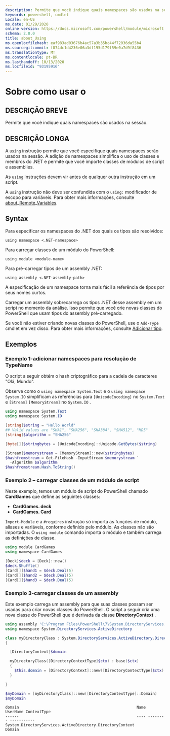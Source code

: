 ```yaml
---
description: Permite que você indique quais namespaces são usados na sessão.
keywords: powershell, cmdlet
Locale: en-US
ms.date: 01/29/2020
online version: https://docs.microsoft.com/powershell/module/microsoft.powershell.core/about/about_using?view=powershell-7.1&WT.mc_id=ps-gethelp
schema: 2.0.0
title: about_Using
ms.openlocfilehash: eaf983ad03676b4ac57a3b35bc44f72036da55b4
ms.sourcegitcommit: f874dc1d4236e06a3df195d179f59e0a7d9f8436
ms.translationtype: MT
ms.contentlocale: pt-BR
ms.lasthandoff: 10/13/2020
ms.locfileid: "93195916"
---
```

# <a name="about-using"></a>Sobre como usar o

## <a name="short-description"></a>DESCRIÇÃO BREVE
Permite que você indique quais namespaces são usados na sessão.

## <a name="long-description"></a>DESCRIÇÃO LONGA

A `using` instrução permite que você especifique quais namespaces serão usados na sessão. A adição de namespaces simplifica o uso de classes e membros do .NET e permite que você importe classes de módulos de script e assemblies.

As `using` instruções devem vir antes de qualquer outra instrução em um script.

A `using` instrução não deve ser confundida com o `using:` modificador de escopo para variáveis. Para obter mais informações, consulte [about_Remote_Variables](about_Remote_Variables.md).

## <a name="syntax"></a>Syntax

Para especificar os namespaces do .NET dos quais os tipos são resolvidos:

```
using namespace <.NET-namespace>
```

Para carregar classes de um módulo do PowerShell:

```
using module <module-name>
```

Para pré-carregar tipos de um assembly .NET:

```
using assembly <.NET-assembly-path>
```

A especificação de um namespace torna mais fácil a referência de tipos por seus nomes curtos.

Carregar um assembly sobrecarrega os tipos .NET desse assembly em um script no momento da análise. Isso permite que você crie novas classes do PowerShell que usam tipos do assembly pré-carregado.

Se você não estiver criando novas classes do PowerShell, use o `Add-Type` cmdlet em vez disso. Para obter mais informações, consulte [Adicionar tipo](xref:Microsoft.PowerShell.Utility.Add-Type).

## <a name="examples"></a>Exemplos

### <a name="example-1---add-namespaces-for-typename-resolution"></a>Exemplo 1-adicionar namespaces para resolução de TypeName

O script a seguir obtém o hash criptográfico para a cadeia de caracteres "Olá, Mundo".

Observe como o `using namespace System.Text` e o `using namespace System.IO` simplificam as referências para `[UnicodeEncoding]` no `System.Text` e `[Stream]` `[MemoryStream]` no `System.IO` .

```powershell
using namespace System.Text
using namespace System.IO

[string]$string = "Hello World"
## Valid values are "SHA1", "SHA256", "SHA384", "SHA512", "MD5"
[string]$algorithm = "SHA256"

[byte[]]$stringbytes = [UnicodeEncoding]::Unicode.GetBytes($string)

[Stream]$memorystream = [MemoryStream]::new($stringbytes)
$hashfromstream = Get-FileHash -InputStream $memorystream `
  -Algorithm $algorithm
$hashfromstream.Hash.ToString()
```

### <a name="example-2---load-classes-from-a-script-module"></a>Exemplo 2 – carregar classes de um módulo de script

Neste exemplo, temos um módulo de script do PowerShell chamado **CardGames** que define as seguintes classes:

- **CardGames. deck**
- **CardGames. Card**

`Import-Module` e a `#requires` instrução só importa as funções de módulo, aliases e variáveis, conforme definido pelo módulo. As classes não são importadas. O `using module` comando importa o módulo e também carrega as definições de classe.

```powershell
using module CardGames
using namespace CardGames

[Deck]$deck = [Deck]::new()
$deck.Shuffle()
[Card[]]$hand1 = $deck.Deal(5)
[Card[]]$hand2 = $deck.Deal(5)
[Card[]]$hand3 = $deck.Deal(5)
```

### <a name="example-3---load-classes-from-an-assembly"></a>Exemplo 3-carregar classes de um assembly

Este exemplo carrega um assembly para que suas classes possam ser usadas para criar novas classes do PowerShell. O script a seguir cria uma nova classe do PowerShell que é derivada da classe **DirectoryContext** .

```powershell
using assembly 'C:\Program Files\PowerShell\7\System.DirectoryServices.dll'
using namespace System.DirectoryServices.ActiveDirectory

class myDirectoryClass : System.DirectoryServices.ActiveDirectory.DirectoryContext
{

  [DirectoryContext]$domain

  myDirectoryClass([DirectoryContextType]$ctx) : base($ctx)
  {
    $this.domain = [DirectoryContext]::new([DirectoryContextType]$ctx)
  }

}

$myDomain = [myDirectoryClass]::new([DirectoryContextType]::Domain)
$myDomain
```

```Output
domain                                                    Name UserName ContextType
------                                                    ---- -------- -----------
System.DirectoryServices.ActiveDirectory.DirectoryContext                    Domain
```

